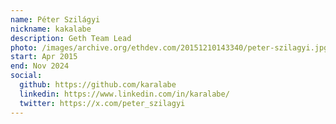 ```yaml
---
name: Péter Szilágyi
nickname: kakalabe
description: Geth Team Lead
photo: /images/archive.org/ethdev.com/20151210143340/peter-szilagyi.jpg
start: Apr 2015
end: Nov 2024
social:
  github: https://github.com/karalabe
  linkedin: https://www.linkedin.com/in/karalabe/
  twitter: https://x.com/peter_szilagyi
---
```


